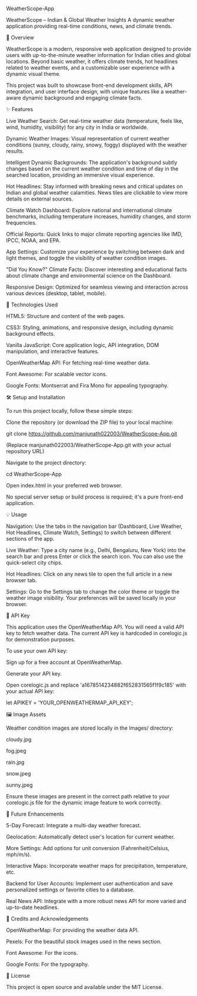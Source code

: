 WeatherScope-App

WeatherScope – Indian & Global Weather Insights
A dynamic weather application providing real-time conditions, news, and climate trends.

🌟 Overview

WeatherScope is a modern, responsive web application designed to provide users with up-to-the-minute weather information for Indian cities and global locations. Beyond basic weather, it offers climate trends, hot headlines related to weather events, and a customizable user experience with a dynamic visual theme.

This project was built to showcase front-end development skills, API integration, and user interface design, with unique features like a weather-aware dynamic background and engaging climate facts.

✨ Features

Live Weather Search: Get real-time weather data (temperature, feels like, wind, humidity, visibility) for any city in India or worldwide.

Dynamic Weather Images: Visual representation of current weather conditions (sunny, cloudy, rainy, snowy, foggy) displayed with the weather results.

Intelligent Dynamic Backgrounds: The application's background subtly changes based on the current weather condition and time of day in the searched location, providing an immersive visual experience.

Hot Headlines: Stay informed with breaking news and critical updates on Indian and global weather calamities. News tiles are clickable to view more details on external sources.

Climate Watch Dashboard: Explore national and international climate benchmarks, including temperature increases, humidity changes, and storm frequencies.

Official Reports: Quick links to major climate reporting agencies like IMD, IPCC, NOAA, and EPA.

App Settings: Customize your experience by switching between dark and light themes, and toggle the visibility of weather condition images.

"Did You Know?" Climate Facts: Discover interesting and educational facts about climate change and environmental science on the Dashboard.

Responsive Design: Optimized for seamless viewing and interaction across various devices (desktop, tablet, mobile).

🚀 Technologies Used

HTML5: Structure and content of the web pages.

CSS3: Styling, animations, and responsive design, including dynamic background effects.

Vanilla JavaScript: Core application logic, API integration, DOM manipulation, and interactive features.

OpenWeatherMap API: For fetching real-time weather data.

Font Awesome: For scalable vector icons.

Google Fonts: Montserrat and Fira Mono for appealing typography.

🛠️ Setup and Installation

To run this project locally, follow these simple steps:

Clone the repository (or download the ZIP file) to your local machine:

git clone https://github.com/manjunath022003/WeatherScope-App.git

(Replace manjunath022003/WeatherScope-App.git with your actual repository URL)

Navigate to the project directory:

cd WeatherScope-App

Open index.html in your preferred web browser.

No special server setup or build process is required; it's a pure front-end application.

💡 Usage

Navigation: Use the tabs in the navigation bar (Dashboard, Live Weather, Hot Headlines, Climate Watch, Settings) to switch between different sections of the app.

Live Weather: Type a city name (e.g., Delhi, Bengaluru, New York) into the search bar and press Enter or click the search icon. You can also use the quick-select city chips.

Hot Headlines: Click on any news tile to open the full article in a new browser tab.

Settings: Go to the Settings tab to change the color theme or toggle the weather image visibility. Your preferences will be saved locally in your browser.

🔑 API Key

This application uses the OpenWeatherMap API. You will need a valid API key to fetch weather data. The current API key is hardcoded in corelogic.js for demonstration purposes.

To use your own API key:

Sign up for a free account at OpenWeatherMap.

Generate your API key.

Open corelogic.js and replace 'a1678514234882f652831565f1f9c185' with your actual API key:

let APIKEY = 'YOUR_OPENWEATHERMAP_API_KEY';

🖼️ Image Assets

Weather condition images are stored locally in the Images/ directory:

cloudy.jpg

fog.jpeg

rain.jpg

snow.jpeg

sunny.jpeg

Ensure these images are present in the correct path relative to your corelogic.js file for the dynamic image feature to work correctly.

🔮 Future Enhancements

5-Day Forecast: Integrate a multi-day weather forecast.

Geolocation: Automatically detect user's location for current weather.

More Settings: Add options for unit conversion (Fahrenheit/Celsius, mph/m/s).

Interactive Maps: Incorporate weather maps for precipitation, temperature, etc.

Backend for User Accounts: Implement user authentication and save personalized settings or favorite cities to a database.

Real News API: Integrate with a more robust news API for more varied and up-to-date headlines.

🙏 Credits and Acknowledgements

OpenWeatherMap: For providing the weather data API.

Pexels: For the beautiful stock images used in the news section.

Font Awesome: For the icons.

Google Fonts: For the typography.

📄 License

This project is open source and available under the MIT License.

